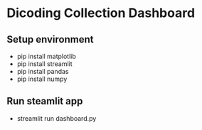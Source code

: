 # Dicoding Collection Dashboard

## Setup environment

- pip install matplotlib
- pip install streamlit
- pip install pandas
- pip install numpy


## Run steamlit app

- streamlit run dashboard.py
